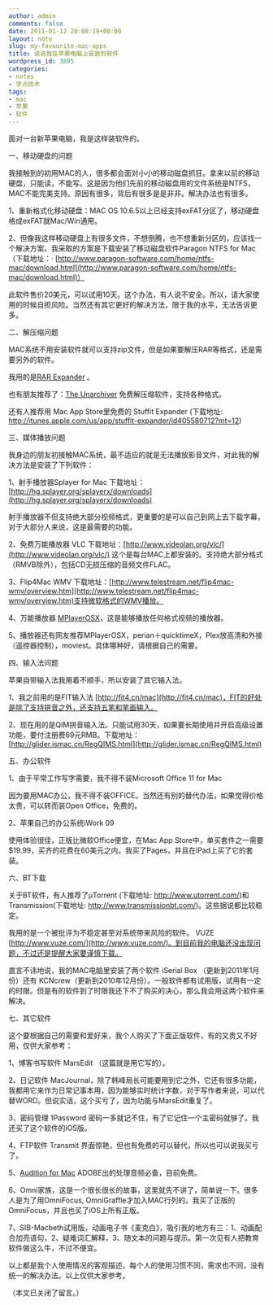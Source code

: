```yaml
---
author: admin
comments: false
date: 2011-01-12 20:08:19+00:00
layout: note
slug: my-favourite-mac-apps
title: 说说我在苹果电脑上安装的软件
wordpress_id: 3895
categories:
- notes
- 学点技术
tags:
- mac
- 苹果
- 软件
---
```


面对一台新苹果电脑，我是这样装软件的。

一、移动硬盘的问题

我接触到的初用MAC的人，很多都会面对小小的移动磁盘抓狂。拿来以前的移动硬盘，只能读，不能写。这是因为他们先前的移动磁盘用的文件系统是NTFS，MAC不能完美支持。原因有很多，背后有很多是是非非。解决办法也有很多。

1、重新格式化移动硬盘：MAC OS 10.6.5以上已经支持exFAT分区了，移动硬盘格成exFAT就Mac/Win通用。

2、但像我这样移动硬盘上有很多文件，不想倒腾，也不想重新分区的，应该找一个解决方案。我采取的方案是下载安装了移动磁盘软件Paragon NTFS for Mac（下载地址：· [http://www.paragon-software.com/home/ntfs-mac/download.html](http://www.paragon-software.com/home/ntfs-mac/download.html)）

此软件售价20美元，可以试用10天。这个办法，有人说不安全。所以，请大家使用的时候自担风险。当然还有其它更好的解决方法，限于我的水平，无法告诉更多。

二、解压缩问题

MAC系统不用安装软件就可以支持zip文件，但是如果要解压RAR等格式，还是需要另外的软件。

我用的是[RAR Expander](http://rarexpander.sourceforge.net/) 。

也有朋友推荐了：[The Unarchiver](http://wakaba.c3.cx/s/apps/unarchiver.html) 免费解压缩软件，支持各种格式。

还有人推荐用 Mac App Store里免费的 Stuffit Expander (下载地址: http://itunes.apple.com/us/app/stuffit-expander/id405580712?mt=12)

三、媒体播放问题

我身边的朋友初接触MAC系统，最不适应的就是无法播放影音文件，对此我的解决方法是安装了下列软件：

1、射手播放器Splayer for Mac 下载地址： [http://hg.splayer.org/splayerx/downloads](http://hg.splayer.org/splayerx/downloads)

射手播放器不但支持绝大部分视频格式，更重要的是可以自己到网上去下载字幕，对于大部分人来说，这是最需要的功能。

2、免费万能播放器 VLC 下载地址：[http://www.videolan.org/vlc/](http://www.videolan.org/vlc/) 这个是每台MAC上都安装的。支持绝大部分格式（RMVB除外），包括CD无损压缩的音频文件FLAC。

3、Flip4Mac WMV 下载地址：[http://www.telestream.net/flip4mac-wmv/overview.htm](http://www.telestream.net/flip4mac-wmv/overview.htm)支持微软格式的WMV播放。

4、万能播放器 [MPlayerOSX](http://mplayerosx.sourceforge.net/)，这是能够播放任何格式视频的播放器。

5、播放器还有网友推荐MPlayerOSX，perian＋quicktimeX，Plex放高清和外接（遥控器控制），moviest。具体哪种好，请根据自己的需要。

四、输入法问题

苹果自带输入法我用着不顺手，所以安装了其它输入法。

1、我之前用的是FIT输入法 [http://fit4.cn/mac](http://fit4.cn/mac)，FIT的好处是除了支持拼音之外，还支持五笔和笔画输入。

2、现在用的是QIM拼音输入法。只能试用30天，如果要长期使用并开启高级设置功能，要付注册费69元RMB。下载地址：[http://glider.ismac.cn/RegQIMS.html](http://glider.ismac.cn/RegQIMS.html)

五、办公软件

1、由于平常工作写字需要，我不得不装Microsoft Office 11 for Mac

因为要用MAC办公，我不得不装OFFICE。当然还有别的替代办法，如果觉得价格太贵，可以转而装Open Office，免费的。

2、苹果自己的办公系统iWork 09

使用体验很佳，正版比微软Office便宜，在Mac App Store中，单买套件之一需要$19.99，买齐的花费在60美元之内。我买了Pages，并且在iPad上买了它的套装。

六、BT下载

关于BT软件，有人推荐了µTorrent (下载地址: http://www.utorrent.com/)和 Transmission(下载地址: http://www.transmissionbt.com/)。这些据说都比较稳定。

我用的是一个被批评为不稳定甚至对系统带来风险的软件。 VUZE [http://www.vuze.com/](http://www.vuze.com/)。到目前我的电脑还没出现问题，不过还是提醒大家要谨慎下载。

直言不讳地说，我的MAC电脑里安装了两个软件 iSerial Box （更新到2011年1月份）还有 KCNcrew（更新到2010年12月份）。一般软件都有试用版，试用有一定的时限。但是有的软件到了时限我还下不了购买的决心，那么我会用这两个软件来解决。

七、其它软件

这个要根据自己的需要和爱好来，我个人购买了下面正版软件，有的又贵又不好用，仅供大家参考：

1、博客书写软件 MarsEdit （这篇就是用它写的）。

2、日记软件 MacJournal，除了韩峰局长可能要用到它之外，它还有很多功能，我都用它来作为日常记事本用，因为能够实时统计字数，对于写作者来说，可以代替WORD。但说实话，这个买亏了，因为功能与MarsEdit重复了。

3、密码管理 1Password 密码一多就记不住，有了它记住一个主密码就够了。我还买了这个软件的iOS版。

4、FTP软件 Transmit 界面惊艳，但也有免费的可以替代，所以也可以说我买亏了。

5、[Audition for Mac](http://labs.adobe.com/technologies/audition/) ADOBE出的处理音频必备，目前免费。

6、Omni家族，这是一个很长很长的故事，这里就先不讲了，简单说一下。很多人是为了用OmniFocus, OmniGraffle才加入MAC行列的。我买了正版的OmniFocus，并且也买了iOS上所有正版。

7、SIB-Macbeth试用版，动画电子书《麦克白》，吸引我的地方有三：1、动画配合加亮语句，2、疑难词汇解释，3、随文本的问题与提示。第一次见有人把教育软件做这么牛，不过不便宜。

以上都是我个人使用情况的客观描述，每个人的使用习惯不同，需求也不同，没有统一的解决办法。以上仅供大家参考。

（本文已关闭了留言。）


